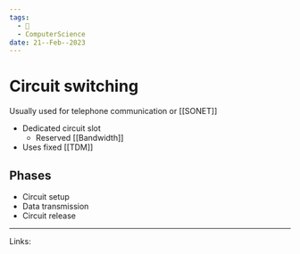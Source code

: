 ```yaml
---
tags:
  - 🌱
  - ComputerScience
date: 21--Feb--2023
---
```


# Circuit switching

Usually used for telephone communication or [[SONET]]
- Dedicated circuit slot
    - Reserved [[Bandwidth]]
- Uses fixed [[TDM]]
## Phases
- Circuit setup
- Data transmission
- Circuit release

---
Links: 